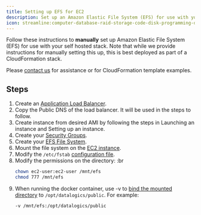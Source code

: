 ```yaml
---
title: Setting up EFS for EC2
description: Set up an Amazon Elastic File System (EFS) for use with your self hosted stack.
icon: streamline:computer-database-raid-storage-code-disk-programming-database-array-hard-disc
---
```


Follow these instructions to **manually** set up Amazon Elastic File System (EFS) for use with your self hosted stack. Note that while we provide instructions for manually setting this up, this is best deployed as part of a CloudFormation stack.

Please [contact us](https://pdfrest.com/support/) for assistance or for CloudFormation template examples.

## Steps

1. Create an [Application Load Balancer](https://docs.aws.amazon.com/elasticloadbalancing/latest/application/create-application-load-balancer.html).
2. Copy the Public DNS of the load balancer. It will be used in the steps to follow.
3. Create instance from desired AMI by following the steps in Launching an instance and Setting up an instance.
4. Create your [Security Groups](https://docs.aws.amazon.com/efs/latest/ug/accessing-fs-create-security-groups.html).
5. Create your [EFS File System](https://docs.aws.amazon.com/efs/latest/ug/gs-step-two-create-efs-resources.html).
6. Mount the file system on the [EC2 instance](https://docs.aws.amazon.com/efs/latest/ug/wt1-test.html).
7. Modify the `/etc/fstab` [configuration file](https://docs.aws.amazon.com/efs/latest/ug/efs-mount-helper.html#mount-fs-auto-mount-onreboot).
8. Modify the permissions on the directory:
   :br
   ```bash
   chown ec2-user:ec2-user /mnt/efs
   chmod 777 /mnt/efs
   ```

9) When running the docker container, use -v to [bind the mounted directory](https://docs.docker.com/storage/bind-mounts/) to `/opt/datalogics/public`. For example:
   ```bash
   -v /mnt/efs:/opt/datalogics/public
   ```
